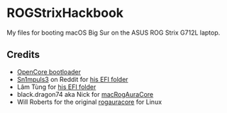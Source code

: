# ROGStrixHackbook
My files for booting macOS Big Sur on the ASUS ROG Strix G712L laptop.

## Credits
* [OpenCore bootloader](https://github.com/acidanthera/OpenCorePkg)
* [Sn1mpuls3](https://www.reddit.com/u/Sn1mpuls3) on Reddit for [his EFI folder](https://www.reddit.com/r/hackintosh/comments/ifwchh/asus_rog_strix_g712lu_it_works_flawlessly_just/)
* Lâm Tùng for [his EFI folder](https://github.com/tunglamvghy/AsusROG-G712LW-hackintosh)
* black.dragon74 aka Nick for [macRogAuraCore](https://github.com/black-dragon74/macRogAuraCore)
* Will Roberts for the original [rogauracore](https://github.com/wroberts/rogauracore) for Linux
